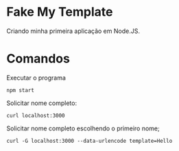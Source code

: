 # Fake My Template

Criando minha primeira aplicação em Node.JS.


# Comandos
Executar o programa
```
npm start
```

Solicitar nome completo:
```
curl localhost:3000
```

Solicitar nome completo escolhendo o primeiro nome;
```
curl -G localhost:3000 --data-urlencode template=Hello
```
